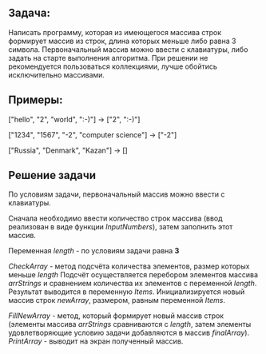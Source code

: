 ## Задача: 
Написать программу, которая из имеющегося массива строк формирует массив из строк, длина которых меньше либо равна 3 символа. Первоначальный массив можно ввести с клавиатуры, либо задать на старте выполнения алгоритма. При решении не рекомендуется пользоваться коллекциями, лучше обойтись исключительно массивами.

## Примеры:

["hello", "2", "world", ":-)"] -> ["2", ":-)"]

["1234", "1567", "-2", "computer science"] -> ["-2"]

["Russia", "Denmark", "Kazan"] -> []

## Решение задачи

По условиям задачи, первоначальный массив можно ввести с клавиатуры.

Сначала необходимо ввести количество строк массива (ввод реализован в виде функции *InputNumbers*), затем заполнить этот массив.

Переменная *length* - по условиям задачи равна **3**

*CheckArray* - метод подсчёта количества элементов, размер которых меньше *length*
Подсчёт осуществляется перебором элементов массива *arrStrings* и сравнением количества их элементов с переменной *length*.
Результат выводится в переменную *Items*.
Инициализируется новый массив строк *newArray*, размером, равным переменной *Items*.

*FillNewArray* - метод, который формирует новый массив строк (элементы массива *arrStrings* сравниваются с *length*, затем элементы удовлетворяющие условию задачи добавляются в массив *finalArray*).
*PrintArray* - выводит на экран полученный массив.